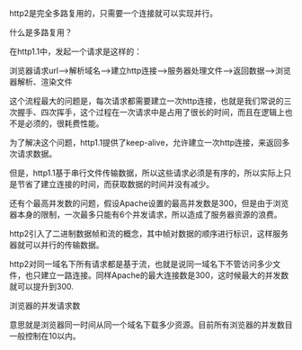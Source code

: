 http2是完全多路复用的，只需要一个连接就可以实现并行。



什么是多路复用？

在http1.1中，发起一个请求是这样的：

浏览器请求url——>解析域名——>建立http连接——>服务器处理文件——>返回数据——>浏览器解析、渲染文件

这个流程最大的问题是，每次请求都需要建立一次http连接，也就是我们常说的三次握手、四次挥手，这个过程在一次请求中是占用了很长的时间，而且在逻辑上也不是必须的，很耗费性能。

为了解决这个问题，http1.1提供了keep-alive，允许建立一次http连接，来返回多次请求数据。

但是，http1.1基于串行文件传输数据，所以这些请求必须是有序的，所以实际上只是节省了建立连接的时间，而获取数据的时间并没有减少。

还有个最高并发数的问题，假设Apache设置的最高并发数是300，但是由于浏览器本身的限制，一次最多只能有6个并发请求，所以造成了服务器资源的浪费。



http2引入了二进制数据帧和流的概念，其中帧对数据的顺序进行标识，这样服务器就可以并行的传输数据。

http2对同一域名下所有请求都是基于流，也就是说同一域名下不管访问多少文件，也只建立一路连接。同样Apache的最大连接数是300，这时候最大的并发数就可以提升到300.



浏览器的并发请求数

意思就是浏览器同一时间从同一个域名下载多少资源。目前所有浏览器的并发数目一般控制在10以内。